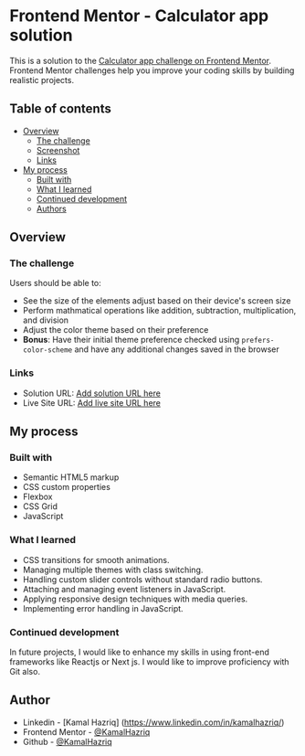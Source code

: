 # Frontend Mentor - Calculator app solution

This is a solution to the [Calculator app challenge on Frontend Mentor](https://www.frontendmentor.io/challenges/calculator-app-9lteq5N29). Frontend Mentor challenges help you improve your coding skills by building realistic projects. 

## Table of contents

- [Overview](#overview)
  - [The challenge](#the-challenge)
  - [Screenshot](#screenshot)
  - [Links](#links)
- [My process](#my-process)
  - [Built with](#built-with)
  - [What I learned](#what-i-learned)
  - [Continued development](#continued-development)
  - [Authors](#author)


## Overview

### The challenge

Users should be able to:

- See the size of the elements adjust based on their device's screen size
- Perform mathmatical operations like addition, subtraction, multiplication, and division
- Adjust the color theme based on their preference
- **Bonus**: Have their initial theme preference checked using `prefers-color-scheme` and have any additional changes saved in the browser

### Links

- Solution URL: [Add solution URL here](https://your-solution-url.com)
- Live Site URL: [Add live site URL here](https://your-live-site-url.com)

## My process

### Built with

- Semantic HTML5 markup
- CSS custom properties
- Flexbox
- CSS Grid
- JavaScript

### What I learned

- CSS transitions for smooth animations.
- Managing multiple themes with class switching.
- Handling custom slider controls without standard radio buttons.
- Attaching and managing event listeners in JavaScript.
- Applying responsive design techniques with media queries.
- Implementing error handling in JavaScript.

### Continued development

In future projects, I would like to enhance my skills in using front-end frameworks like Reactjs or Next js. I would like to improve proficiency with Git also.


## Author

- Linkedin - [Kamal Hazriq] (https://www.linkedin.com/in/kamalhazriq/)
- Frontend Mentor - [@KamalHazriq](https://www.frontendmentor.io/profile/KamalHazriq)
- Github - [@KamalHazriq](https://github.com/KamalHazriq)
